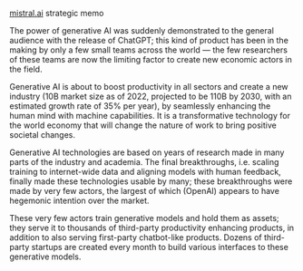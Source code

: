 [mistral.ai](http://mistral.ai) strategic memo

The power of generative AI was suddenly demonstrated to the general audience with the release of ChatGPT; this kind of product has been in the making by only a few small teams across the world — the few researchers of these teams are now the limiting factor to create new economic actors in the field.

Generative AI is about to boost productivity in all sectors and create a new industry (10B market size as of 2022, projected to be 110B by 2030, with an estimated growth rate of 35% per year), by seamlessly enhancing the human mind with machine capabilities. It is a transformative technology for the world economy that will change the nature of work to bring positive societal changes.


Generative AI technologies are based on years of research made in many parts of the industry and academia. The final breakthroughs, i.e. scaling training to internet-wide data and aligning models with human feedback, finally made these technologies usable by many; these breakthroughs were made by very few actors, the largest of which (OpenAI) appears to have hegemonic intention over the market.

These very few actors train generative models and hold them as assets; they serve it to thousands of third-party productivity enhancing products, in addition to also serving first-party chatbot-like products. Dozens of third-party startups are created every month to build various interfaces to these generative models.


